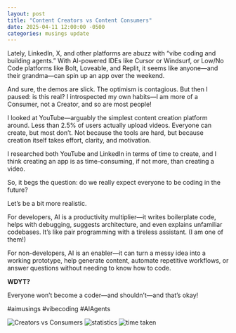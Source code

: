 ```yaml
---
layout: post
title: "Content Creators vs Content Consumers"
date: 2025-04-11 12:00:00 -0500
categories: musings update
---
```


Lately, LinkedIn, X, and other platforms are abuzz with “vibe coding and building agents.” With AI-powered IDEs like Cursor or Windsurf, or Low/No Code platforms like Bolt, Loveable, and Replit, it seems like anyone—and their grandma—can spin up an app over the weekend.

And sure, the demos are slick. The optimism is contagious. But then I paused: is this real? I introspected my own habits—I am more of a Consumer, not a Creator, and so are most people!

I looked at YouTube—arguably the simplest content creation platform around. Less than 2.5% of users actually upload videos. Everyone can create, but most don’t. Not because the tools are hard, but because creation itself takes effort, clarity, and motivation.

I researched both YouTube and LinkedIn in terms of time to create, and I think creating an app is as time-consuming, if not more, than creating a video.

So, it begs the question: do we really expect everyone to be coding in the future?

Let’s be a bit more realistic.

For developers, AI is a productivity multiplier—it writes boilerplate code, helps with debugging, suggests architecture, and even explains unfamiliar codebases. It’s like pair programming with a tireless assistant. (I am one of them!)

For non-developers, AI is an enabler—it can turn a messy idea into a working prototype, help generate content, automate repetitive workflows, or answer questions without needing to know how to code.

**WDYT?**

Everyone won’t become a coder—and shouldn’t—and that’s okay!

#aimusings #vibecoding #AIAgents

![Creators vs Consumers](https://media.licdn.com/dms/image/v2/D5622AQHVz2Na0m1bAQ/feedshare-shrink_800/B56ZYlQvMQGUAg-/0/1744381868032?e=2147483647&v=beta&t=UQWkgm8Ng933B-DZS11-gkOtGsONAjYTf7bqHImMQRs)
![statistics](https://media.licdn.com/dms/image/v2/D5622AQHeStY4oYDcWg/feedshare-shrink_20/B56ZYlQvL6GsA0-/0/1744381868199?e=1747872000&v=beta&t=ERRSOi97Zwh5lSxBTunoJX1sgbL5DMfSxJ6clHCoHHk)
![time taken](https://media.licdn.com/dms/image/v2/D5622AQEdfItmaXPotA/feedshare-shrink_2048_1536/B56ZYlQvMFGsAs-/0/1744381868202?e=1747872000&v=beta&t=j9Lh0oXcgD7s4KWHnzdMvbueZt2Y0w3k9zzPGwnq6Po)